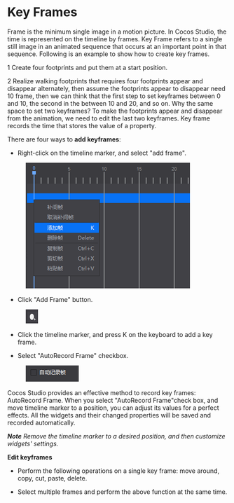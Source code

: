 # Key Frames 

Frame is the minimum single image in a motion picture. In Cocos Studio, the time is represented on the timeline by frames. Key Frame refers to a single still image in an animated sequence that occurs at an important point in that sequence. Following is an example to show how to create key frames. 

1 Create four footprints and put them at a start position. 

2 Realize walking footprints that requires four footprints appear and disappear alternately, then assume the footprints appear to disappear need 10 frame, then we can think that the first step to set keyframes between 0 and 10, the second in the between 10 and 20, and so on. Why the same space to set two keyframes? To make the footprints appear and disappear from the animation, we need to edit the last two keyframes. Key frame records the time that stores the value of a property. 

There are four ways to **add keyframes**:

- Right-click on the timeline marker, and select "add frame". 

&emsp;&emsp;&emsp;![image](res/image004.png)

- Click "Add Frame" button. 

&emsp;&emsp;&emsp;![image](res/image008.png)

- Click the timeline marker, and press K on the keyboard to add a key frame. 

- Select "AutoRecord Frame" checkbox. 

&emsp;&emsp;&emsp;![image](res/image006.png)

Cocos Studio provides an effective method to record key frames: AutoRecord Frame. When you select "AutoRecord Frame"check box, and move timeline marker to a position, you can adjust its values for a perfect effects. All the widgets and their changed properties will be saved and recorded automatically. 

***Note** Remove the timeline marker to a desired position, and then customize widgets' settings.*

**Edit keyframes**

- Perform the following operations on a single key frame: move around, copy, cut, paste, delete.

- Select multiple frames and perform the above function at the same time.